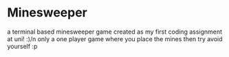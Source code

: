 # Minesweeper
a terminal based minesweeper game created as my first coding assignment at uni! :)/n
only a one player game where you place the mines then try avoid yourself :p 
